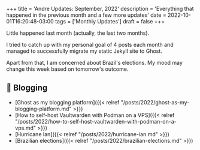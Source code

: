 +++
title = 'Andre Updates: September, 2022'
description = 'Everything that happened in the previous month and a few more updates'
date = 2022-10-01T16:20:48-03:00
tags = ['Monthly Updates']
draft = false
+++

Little happened last month (actually, the last two months).

I tried to catch up with my personal goal of 4 posts each month and managed to successfully migrate my static Jekyll site to Ghost.

Apart from that, I am concerned about Brazil's elections. My mood may change this week based on tomorrow's outcome.

## 📝 Blogging

* [Ghost as my blogging platform]({{< relref "/posts/2022/ghost-as-my-blogging-platform.md" >}})
* [How to self-host Vaultwarden with Podman on a VPS]({{< relref "/posts/2022/how-to-self-host-vaultwarden-with-podman-on-a-vps.md" >}})
* [Hurricane Ian]({{< relref "/posts/2022/hurricane-ian.md" >}})
* [Brazilian elections]({{< relref "/posts/2022/brazilian-elections.md" >}})